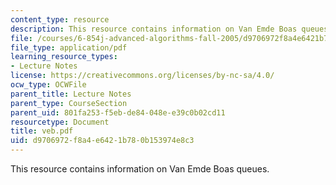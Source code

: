 ```yaml
---
content_type: resource
description: This resource contains information on Van Emde Boas queues.
file: /courses/6-854j-advanced-algorithms-fall-2005/d9706972f8a4e6421b780b153974e8c3_veb.pdf
file_type: application/pdf
learning_resource_types:
- Lecture Notes
license: https://creativecommons.org/licenses/by-nc-sa/4.0/
ocw_type: OCWFile
parent_title: Lecture Notes
parent_type: CourseSection
parent_uid: 801fa253-f5eb-de84-048e-e39c0b02cd11
resourcetype: Document
title: veb.pdf
uid: d9706972-f8a4-e642-1b78-0b153974e8c3
---
```

This resource contains information on Van Emde Boas queues.